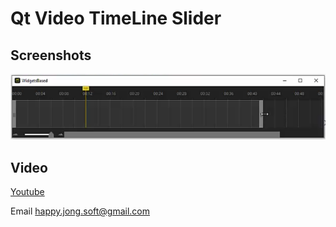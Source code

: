 # Qt Video TimeLine Slider

## Screenshots

![Screenshot](https://github.com/happyjongsoft/Qt_TimeSlider/blob/master/Screenshot.png?raw=true)

## Video
[Youtube](https://www.youtube.com/watch?v=8wVPXQloDgU)
&nbsp;

Email [happy.jong.soft@gmail.com](mailto:happy.jong.soft@gmail.com)
